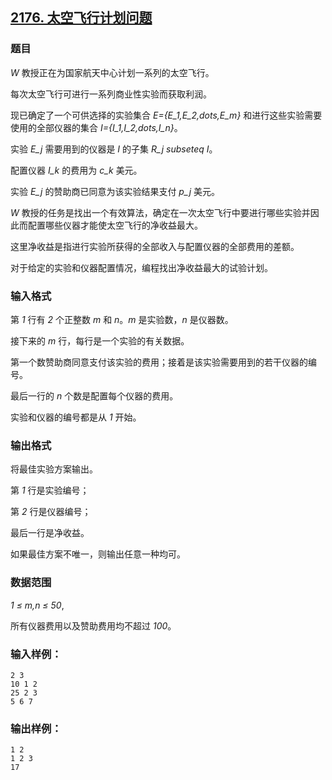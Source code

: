 ## [2176. 太空飞行计划问题](https://www.acwing.com/problem/content/2178/)

### 题目

*W* 教授正在为国家航天中心计划一系列的太空飞行。

每次太空飞行可进行一系列商业性实验而获取利润。

现已确定了一个可供选择的实验集合 *E={E_1,E_2,dots,E_m}* 和进行这些实验需要使用的全部仪器的集合 *I={I_1,I_2,dots,I_n}*。

实验 *E_j* 需要用到的仪器是 *I* 的子集 *R_j subseteq I*。

配置仪器 *I_k* 的费用为 *c_k* 美元。

实验 *E_j* 的赞助商已同意为该实验结果支付 *p_j* 美元。

*W* 教授的任务是找出一个有效算法，确定在一次太空飞行中要进行哪些实验并因此而配置哪些仪器才能使太空飞行的净收益最大。

这里净收益是指进行实验所获得的全部收入与配置仪器的全部费用的差额。

对于给定的实验和仪器配置情况，编程找出净收益最大的试验计划。

### 输入格式

第 *1* 行有 *2* 个正整数 *m* 和 *n*。*m* 是实验数，*n* 是仪器数。

接下来的 *m* 行，每行是一个实验的有关数据。

第一个数赞助商同意支付该实验的费用；接着是该实验需要用到的若干仪器的编号。

最后一行的 *n* 个数是配置每个仪器的费用。

实验和仪器的编号都是从 *1* 开始。

### 输出格式

将最佳实验方案输出。

第 *1* 行是实验编号；

第 *2* 行是仪器编号；

最后一行是净收益。

如果最佳方案不唯一，则输出任意一种均可。

### 数据范围

*1 ≤ m,n ≤ 50*,

所有仪器费用以及赞助费用均不超过 *100*。

### 输入样例：

```
2 3
10 1 2
25 2 3
5 6 7
```

### 输出样例：

```
1 2
1 2 3
17
```
